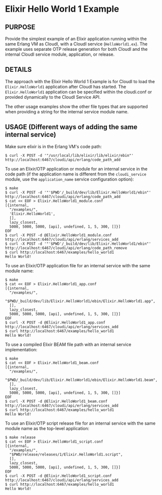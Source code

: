 # Elixir Hello World 1 Example

## PURPOSE

Provide the simplest example of an Elixir application running within the same
Erlang VM as CloudI, with a CloudI service (`HelloWorld1.ex`).
The example uses separate OTP release generation for both CloudI and the
internal CloudI service module, application, or release.

## DETAILS

The approach with the Elixir Hello World 1 Example is for CloudI to load the
`Elixir.HelloWorld1` application after CloudI has started.
The `Elixir.HelloWorld1` application can be specified within the
cloudi.conf or provided dynamically to the CloudI Service API.

The other usage examples show the other file types that are supported
when providing a string for the internal service module name.

## USAGE (Different ways of adding the same internal service)

Make sure elixir is in the Erlang VM's code path:

    $ curl -X POST -d '"/usr/local/lib/elixir/lib/elixir/ebin"' http://localhost:6467/cloudi/api/erlang/code_path_add

To use an Elixir/OTP application or module for an internal service in the code path (if the application name is different from the `cloudi_service` module, use the `application_name` service configuration option):

    $ make
    $ curl -X POST -d '"'$PWD'/_build/dev/lib/Elixir.HelloWorld1/ebin"' http://localhost:6467/cloudi/api/erlang/code_path_add
    $ cat << EOF > Elixir.HelloWorld1_module.conf
    [{internal,
      "/examples/",
      'Elixir.HelloWorld1',
      [],
      lazy_closest,
      5000, 5000, 5000, [api], undefined, 1, 5, 300, []}]
    EOF
    $ curl -X POST -d @Elixir.HelloWorld1_module.conf http://localhost:6467/cloudi/api/erlang/services_add
    $ curl -X POST -d '"'$PWD'/_build/dev/lib/Elixir.HelloWorld1/ebin"' http://localhost:6467/cloudi/api/erlang/code_path_remove
    $ curl http://localhost:6467/examples/hello_world1
    Hello World!

To use an Elixir/OTP application file for an internal service with the same
module name:

    $ make
    $ cat << EOF > Elixir.HelloWorld1_app.conf
    [{internal,
      "/examples/",
      "$PWD/_build/dev/lib/Elixir.HelloWorld1/ebin/Elixir.HelloWorld1.app",
      [],
      lazy_closest,
      5000, 5000, 5000, [api], undefined, 1, 5, 300, []}]
    EOF
    $ curl -X POST -d @Elixir.HelloWorld1_app.conf http://localhost:6467/cloudi/api/erlang/services_add
    $ curl http://localhost:6467/examples/hello_world1
    Hello World!

To use a compiled Elixir BEAM file path with an internal service implementation:

    $ make
    $ cat << EOF > Elixir.HelloWorld1_beam.conf
    [{internal,
      "/examples/",
      "$PWD/_build/dev/lib/Elixir.HelloWorld1/ebin/Elixir.HelloWorld1.beam",
      [],
      lazy_closest,
      5000, 5000, 5000, [api], undefined, 1, 5, 300, []}]
    EOF
    $ curl -X POST -d @Elixir.HelloWorld1_beam.conf http://localhost:6467/cloudi/api/erlang/services_add
    $ curl http://localhost:6467/examples/hello_world1
    Hello World!

To use an Elixir/OTP script release file for an internal service with the
same module name as the top-level application:

    $ make release
    $ cat << EOF > Elixir.HelloWorld1_script.conf
    [{internal,
      "/examples/",
      "$PWD/release/releases/1/Elixir.HelloWorld1.script",
      [],
      lazy_closest,
      5000, 5000, 5000, [api], undefined, 1, 5, 300, []}]
    EOF
    $ curl -X POST -d @Elixir.HelloWorld1_script.conf http://localhost:6467/cloudi/api/erlang/services_add
    $ curl http://localhost:6467/examples/hello_world1
    Hello World!

